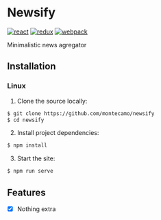 # Newsify 
[![react](https://aleen42.github.io/badges/src/react.svg)](https://aleen42.github.io/badges/src/react.svg)
[![redux](https://aleen42.github.io/badges/src/redux.svg)](https://aleen42.github.io/badges/src/redux.svg)
[![webpack](https://aleen42.github.io/badges/src/webpack.svg)](https://aleen42.github.io/badges/src/webpack.svg)

Minimalistic news agregator

## Installation

### Linux
1. Clone the source locally:

```sh
$ git clone https://github.com/montecamo/newsify
$ cd newsify 
```

2. Install project dependencies:

```sh
$ npm install
```

3. Start the site:

```sh
$ npm run serve 
```

## Features

- [x] Nothing extra 
